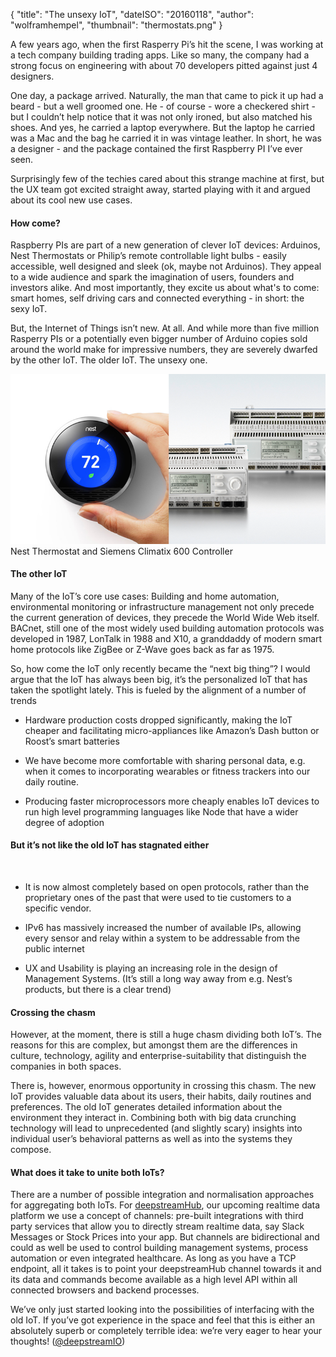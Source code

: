 {
    "title": "The unsexy IoT",
    "dateISO": "20160118",
    "author": "wolframhempel",
    "thumbnail": "thermostats.png"
}

A few years ago, when the first Rasperry Pi’s hit the scene, I was working at a tech company building trading apps. Like so many, the company had a strong focus on engineering with about 70 developers pitted against just 4 designers.

One day, a package arrived. Naturally, the man that came to pick it up had a beard - but a well groomed one. He - of course - wore a checkered shirt - but I couldn’t help notice that it was not only ironed, but also matched his shoes. And yes, he carried a laptop everywhere. But the laptop he carried was a Mac and the bag he carried it in was vintage leather. In short, he was a designer - and the package contained the first Raspberry PI I’ve ever seen.

Surprisingly few of the techies cared about this strange machine at first, but the UX team got excited straight away, started playing with it and argued about its cool new use cases.

#### How come? 
Raspberry PIs are part of a new generation of clever IoT devices: Arduinos, Nest Thermostats or Philip’s remote controllable light bulbs - easily accessible, well designed and sleek (ok, maybe not Arduinos).
They appeal to a wide audience and spark the imagination of users, founders and investors alike. And most importantly, they excite us about what's to come: smart homes, self driving cars and connected everything - in short: the sexy IoT.

But, the Internet of Things isn’t new. At all. And while more than five million Rasperry PIs or a potentially even bigger number of Arduino copies sold around the world make for impressive numbers, they are severely dwarfed by the other IoT. The older IoT. The unsexy one.

<div class="img-box">
    <img src="thermostats.png" alt="Thermostats" />
    <label>Nest Thermostat and Siemens Climatix 600 Controller</label>
</div>

#### The other IoT
Many of the IoT’s core use cases: Building and home automation, environmental monitoring or infrastructure management not only precede the current generation of devices, they precede the World Wide Web itself. 
BACnet, still one of the most widely used building automation protocols was developed in 1987, LonTalk in 1988 and X10, a granddaddy of modern smart home protocols like ZigBee or Z-Wave goes back as far as 1975.

So, how come the IoT only recently became the “next big thing”?
I would argue that the IoT has always been big, it’s the personalized IoT that has taken the spotlight lately. This is fueled by the alignment of a number of trends 

- Hardware production costs dropped significantly, making the IoT cheaper and facilitating micro-appliances like Amazon’s Dash button or Roost’s smart batteries

- We have become more comfortable with sharing personal data, e.g. when it comes to incorporating wearables or fitness trackers into our daily routine.

- Producing faster microprocessors more cheaply enables IoT devices to run high level programming languages like Node that have a wider degree of adoption

#### But it’s not like the old IoT has stagnated either
<br />


- It is now almost completely based on open protocols, rather than the proprietary ones of the past that were used to tie customers to a specific vendor.

- IPv6 has massively increased the number of available IPs, allowing every sensor and relay within a system to be addressable from the public internet

- UX and Usability is playing an increasing role in the design of Management Systems. (It’s still a long way away from e.g. Nest’s products, but there is a clear trend)

#### Crossing the chasm
However, at the moment, there is still a huge chasm dividing both IoT’s. The reasons for this are complex, but amongst them are the differences in culture, technology, agility and enterprise-suitability that distinguish the companies in both spaces.

There is, however, enormous opportunity in crossing this chasm. The new IoT provides valuable data about its users, their habits, daily routines and preferences. The old IoT generates detailed information about the environment they interact in. Combining both with big data crunching technology will lead to unprecedented (and slightly scary) insights into individual user’s behavioral patterns as well as into the systems they compose.

#### What does it take to unite both IoTs?
There are a number of possible integration and normalisation approaches for aggregating both IoTs.
For [deepstreamHub](//deepstreamhub.com/), our upcoming realtime data platform we use a concept of channels: pre-built integrations with third party services that allow you to directly stream realtime data, say Slack Messages or Stock Prices into your app. 
But channels are bidirectional and could as well be used to control building management systems, process automation or even integrated healthcare. As long as you have a TCP endpoint, all it takes is to point your deepstreamHub channel towards it and its data and commands become available as a high level API within all connected browsers and backend processes.

We’ve only just started looking into the possibilities of interfacing with the old IoT. If you’ve got experience in the space and feel that this is either an absolutely superb or completely terrible idea: we’re very eager to hear your thoughts! ([@deepstreamIO](//twitter.com/deepstreamIO))

